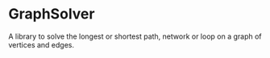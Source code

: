 GraphSolver
===========

A library to solve the longest or shortest path, network or loop on a graph of vertices and edges.
